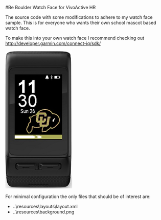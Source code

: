 #Be Boulder Watch Face for VivoActive HR

The source code with some modifications to adhere to my watch face sample. This is for everyone who wants their own school mascot based watch face.

To make this into your own watch face I recommend checking out http://developer.garmin.com/connect-iq/sdk/

<img src="preview.jpg?raw=true" />

For minimal configuration the only files that should be of interest are:
- ..\resources\layouts\layout.xml
- ..\resources\background.png 
